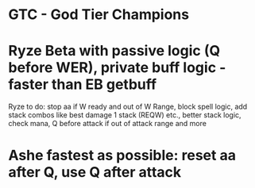 # GTC - God Tier Champions
# Ryze Beta with passive logic (Q before WER), private buff logic - faster than EB getbuff
Ryze to do: stop aa if W ready and out of W Range, block spell logic, add stack combos like best damage 1 stack (REQW) etc., better stack logic, check mana, Q before attack if out of attack range and more
# Ashe fastest as possible: reset aa after Q, use Q after attack

